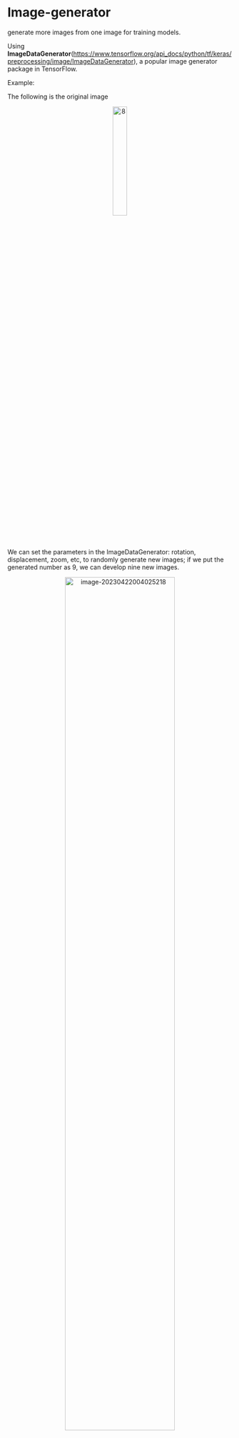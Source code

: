 # Image-generator
generate more images from one image for training models.

Using **ImageDataGenerator**(https://www.tensorflow.org/api_docs/python/tf/keras/preprocessing/image/ImageDataGenerator), a popular image generator package in TensorFlow. 

Example:

The following is the original image

<div align=center><img src="original data\8.jpg" alt="8" width="25%" height="25%"/ /></div>

We can set the parameters in the ImageDataGenerator: rotation, displacement, zoom, etc, to randomly generate new images; if we put the generated number as 9, we can develop nine new images.

<div align=center><img src="original data\image-20230422004025218.png" alt="image-20230422004025218" width="70%" height="70%" /></div>

```
About ImageDataGenerator
tf.keras.preprocessing.image.ImageDataGenerator(
    featurewise_center=False,
    samplewise_center=False,
    featurewise_std_normalization=False,
    samplewise_std_normalization=False,
    zca_whitening=False,
    zca_epsilon=1e-06,
    rotation_range=0,
    width_shift_range=0.0,
    height_shift_range=0.0,
    brightness_range=None,
    shear_range=0.0,
    zoom_range=0.0,
    channel_shift_range=0.0,
    fill_mode='nearest',
    cval=0.0,
    horizontal_flip=False,
    vertical_flip=False,
    rescale=None,
    preprocessing_function=None,
    data_format=None,
    validation_split=0.0,
    interpolation_order=1,
    dtype=None
)
```